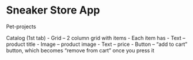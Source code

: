 # Sneaker Store App
Pet-projects

Catalog (1st tab)
    - Grid – 2 column grid with items
        - Each item has
            - Text – product title
            - Image – product image
            - Text – price
            - Button – “add to cart” button, which becomes “remove from cart” once you press it

